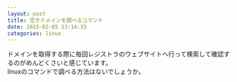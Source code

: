 ```yaml
---
layout: post
title: 空きドメインを調べるコマンド
date: 2015-02-05 13:14:33
categories: linux
---
```

<p>ドメインを取得する際に毎回レジストラのウェブサイトへ行って検索して確認するのがめんどくさいと感じています。<br>
linuxのコマンドで調べる方法はないでしょうか。</p>
